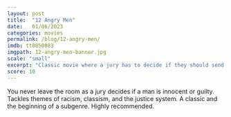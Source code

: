 ```yaml
---
layout: post
title:  "12 Angry Men"
date:   01/06/2023
categories: movies
permalink: /blog/12-angry-men/
imdb: tt0050083
imgpath: 12-angry-men-banner.jpg
scale: "small"
excerpt: "Classic movie where a jury has to decide if they should send a man who appears guilty to his death."
score: 10
---
```


You never leave the room as a jury decides if a man is innocent or guilty. Tackles themes of racism, classism, and the justice system. A classic and the beginning of a subgenre. Highly recommended.
